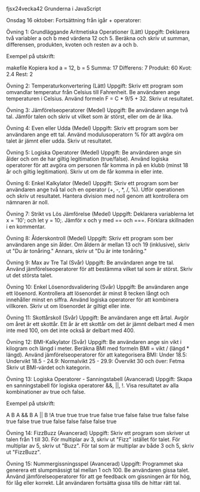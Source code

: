 fjsx24vecka42
Grunderna i JavaScript

Onsdag 16 oktober: Fortsättning från igår + operatorer:

Övning 1: Grundläggande Aritmetiska Operationer (Lätt)
Uppgift:
Deklarera två variabler a och b med värdena 12 och 5.
Beräkna och skriv ut summan, differensen, produkten, kvoten och resten av a och b.

Exempel på utskrift:

makefile
Kopiera kod
a = 12, b = 5
Summa: 17
Differens: 7
Produkt: 60
Kvot: 2.4
Rest: 2

Övning 2: Temperaturkonvertering (Lätt)
Uppgift:
Skriv ett program som omvandlar temperatur från Celsius till Fahrenheit.
Be användaren ange temperaturen i Celsius.
Använd formeln F = C \* 9/5 + 32.
Skriv ut resultatet.

Övning 3: Jämförelseoperatorer (Medel)
Uppgift:
Be användaren ange två tal.
Jämför talen och skriv ut vilket som är störst, eller om de är lika.

Övning 4: Even eller Udda (Medel)
Uppgift:
Skriv ett program som ber användaren ange ett tal.
Använd modulusoperatorn % för att avgöra om talet är jämnt eller udda.
Skriv ut resultatet.

Övning 5: Logiska Operatorer (Medel)
Uppgift:
Be användaren ange sin ålder och om de har giltig legitimation (true/false).
Använd logiska operatorer för att avgöra om personen får komma in på en klubb (minst 18 år och giltig legitimation).
Skriv ut om de får komma in eller inte.

Övning 6: Enkel Kalkylator (Medel)
Uppgift:
Skriv ett program som ber användaren ange två tal och en operator (+, -, \*, /, %).
Utför operationen och skriv ut resultatet.
Hantera division med noll genom att kontrollera om nämnaren är noll.

Övning 7: Strikt vs Lös Jämförelse (Medel)
Uppgift:
Deklarera variablerna let x = '10'; och let y = 10;.
Jämför x och y med == och ===.
Förklara skillnaden i en kommentar.

Övning 8: Ålderskontroll (Medel)
Uppgift:
Skriv ett program som ber användaren ange sin ålder.
Om åldern är mellan 13 och 19 (inklusive), skriv ut "Du är tonåring."
Annars, skriv ut "Du är inte tonåring."

Övning 9: Max av Tre Tal (Svår)
Uppgift:
Be användaren ange tre tal.
Använd jämförelseoperatorer för att bestämma vilket tal som är störst.
Skriv ut det största talet.

Övning 10: Enkel Lösenordsvalidering (Svår)
Uppgift:
Be användaren ange ett lösenord.
Kontrollera att lösenordet är minst 8 tecken långt och innehåller minst en siffra.
Använd logiska operatorer för att kombinera villkoren.
Skriv ut om lösenordet är giltigt eller inte.

Övning 11: Skottårskoll (Svår)
Uppgift:
Be användaren ange ett årtal.
Avgör om året är ett skottår.
Ett år är ett skottår om det är jämnt delbart med 4 men inte med 100, om det inte också är delbart med 400.

Övning 12: BMI-Kalkylator (Svår)
Uppgift:
Be användaren ange sin vikt i kilogram och längd i meter.
Beräkna BMI med formeln BMI = vikt / (längd \* längd).
Använd jämförelseoperatorer för att kategorisera BMI:
Under 18.5: Undervikt
18.5 - 24.9: Normalvikt
25 - 29.9: Övervikt
30 och över: Fetma
Skriv ut BMI-värdet och kategorin.

Övning 13: Logiska Operatorer - Sanningstabell (Avancerad)
Uppgift:
Skapa en sanningstabell för logiska operatorer &&, ||, !.
Visa resultatet av alla kombinationer av true och false.

Exempel på utskrift:

A B A && B A || B !A
true true true true false
true false false true false
false true false true true
false false false false true

Övning 14: FizzBuzz (Avancerad)
Uppgift:
Skriv ett program som skriver ut talen från 1 till 30.
För multiplar av 3, skriv ut "Fizz" istället för talet.
För multiplar av 5, skriv ut "Buzz".
För tal som är multiplar av både 3 och 5, skriv ut "FizzBuzz".

Övning 15: Nummergissningsspel (Avancerad)
Uppgift:
Programmet ska generera ett slumpmässigt tal mellan 1 och 100.
Be användaren gissa talet.
Använd jämförelseoperatorer för att ge feedback om gissningen är för hög, för låg eller korrekt.
Låt användaren fortsätta gissa tills de hittar rätt tal.
